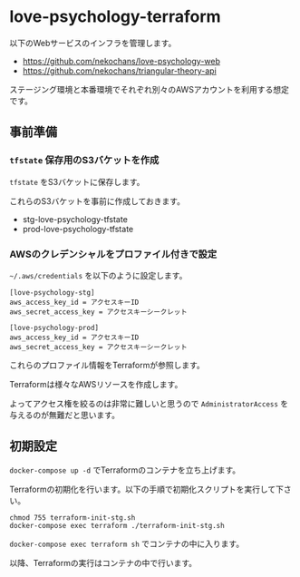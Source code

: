 # love-psychology-terraform

以下のWebサービスのインフラを管理します。

- https://github.com/nekochans/love-psychology-web
- https://github.com/nekochans/triangular-theory-api

ステージング環境と本番環境でそれぞれ別々のAWSアカウントを利用する想定です。

## 事前準備

### `tfstate` 保存用のS3バケットを作成

`tfstate` をS3バケットに保存します。

これらのS3バケットを事前に作成しておきます。

- stg-love-psychology-tfstate
- prod-love-psychology-tfstate

### AWSのクレデンシャルをプロファイル付きで設定

`~/.aws/credentials` を以下のように設定します。

```
[love-psychology-stg]
aws_access_key_id = アクセスキーID
aws_secret_access_key = アクセスキーシークレット

[love-psychology-prod]
aws_access_key_id = アクセスキーID
aws_secret_access_key = アクセスキーシークレット
```

これらのプロファイル情報をTerraformが参照します。

Terraformは様々なAWSリソースを作成します。

よってアクセス権を絞るのは非常に難しいと思うので `AdministratorAccess` を与えるのが無難だと思います。

## 初期設定

`docker-compose up -d` でTerraformのコンテナを立ち上げます。

Terraformの初期化を行います。以下の手順で初期化スクリプトを実行して下さい。

```
chmod 755 terraform-init-stg.sh
docker-compose exec terraform ./terraform-init-stg.sh
```

`docker-compose exec terraform sh` でコンテナの中に入ります。

以降、Terraformの実行はコンテナの中で行います。
